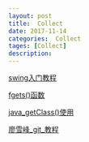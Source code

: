 ```yaml
---
layout: post
title:  Collect
date: 2017-11-14
categories:  Collect
tages: [Collect]
description: 
---
```


[swing入门教程](http://www.blogjava.net/jerry-zhaoj/articles/283170.html)

[fgets()函数](http://blog.csdn.net/wuyu1125/article/details/7610652)

[java_getClass()使用](http://www.cnblogs.com/lianghui66/archive/2012/12/03/2799134.html)

[廖雪峰_git_教程](https://www.liaoxuefeng.com/wiki/0013739516305929606dd18361248578c67b8067c8c017b000)